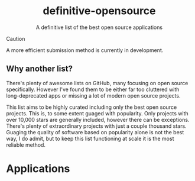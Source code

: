 
<h1 align="center"> definitive-opensource </h1>
<p align="center"> A definitive list of the best open source applications </p>

> [!CAUTION]  
> A more efficient submission method is currently in development.

## Why another list?
There's plenty of awesome lists on GitHub, many focusing on open source specifically. However I've found them to be either far too cluttered with long-deprecated apps or missing a lot of modern open source projects. 

This list aims to be highly curated including only the best open source projects. This is, to some extent guaged with popularity. Only projects with over 10,000 stars are generally included, however there can be exceptions. There's plenty of extraordinary projects with just a couple thousand stars.
Guaging the quality of software based on popularity alone is not the best way, I do admit, but to keep this list functioning at scale it is the most reliable method.

# Applications




